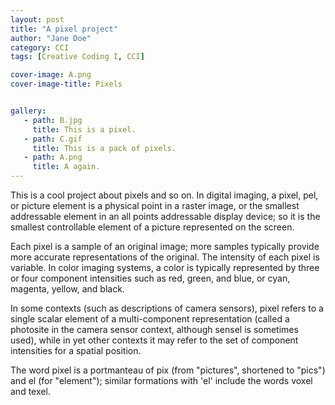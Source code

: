 ```yaml
---
layout: post
title: "A pixel project"
author: "Jane Doe"
category: CCI
tags: [Creative Coding I, CCI]

cover-image: A.png
cover-image-title: Pixels


gallery:
   - path: B.jpg
     title: This is a pixel.
   - path: C.gif
     title: This is a pack of pixels. 
   - path: A.png
     title: A again.
---
```



This is a cool project about pixels and so on. In digital imaging, a pixel, pel, or picture element is a physical point in a raster image, or the smallest addressable element in an all points addressable display device; so it is the smallest controllable element of a picture represented on the screen.

Each pixel is a sample of an original image; more samples typically provide more accurate representations of the original. The intensity of each pixel is variable. In color imaging systems, a color is typically represented by three or four component intensities such as red, green, and blue, or cyan, magenta, yellow, and black.

In some contexts (such as descriptions of camera sensors), pixel refers to a single scalar element of a multi-component representation (called a photosite in the camera sensor context, although sensel is sometimes used), while in yet other contexts it may refer to the set of component intensities for a spatial position.

The word pixel is a portmanteau of pix (from "pictures", shortened to "pics") and el (for "element"); similar formations with 'el' include the words voxel and texel.